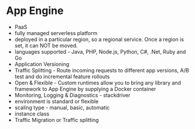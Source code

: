 # App Engine
- PaaS
- fully managed serverless platform
- deployed in a particular region, so a regional service. Once a region is set, it can NOT be moved.
- languages supported - Java, PHP, Node.js, Python, C#, .Net, Ruby and Go
- Application Versioning
- Traffic Splitting - Route incoming requests to different app versions, A/B test and do incremental feature rollouts
- Open & Flexible - Custom runtimes allow you to bring any library and framework to App Engine by supplying a Docker container
- Monitoring, Logging & Diagnostics - stackdriver
- environment is standard or flexible
- scaling type - manual, basic, automatic
- instance class 
- Traffic Migration or Traffic splitting

